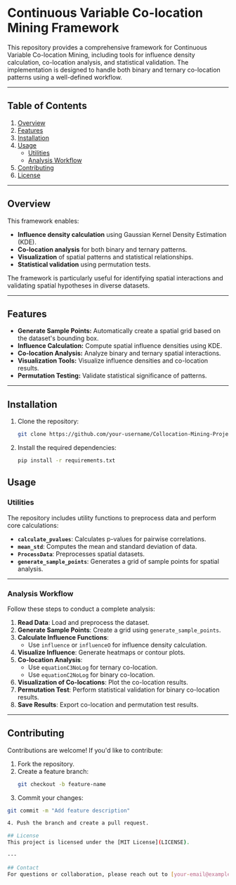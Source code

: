 # Continuous Variable Co-location Mining Framework

This repository provides a comprehensive framework for Continuous Variable Co-location Mining, including tools for influence density calculation, co-location analysis, and statistical validation. The implementation is designed to handle both binary and ternary co-location patterns using a well-defined workflow.

---

## Table of Contents
1. [Overview](#overview)
2. [Features](#features)
3. [Installation](#installation)
4. [Usage](#usage)
   - [Utilities](#utilities)
   - [Analysis Workflow](#analysis-workflow)
5. [Contributing](#contributing)
6. [License](#license)

---

## Overview
This framework enables:
- **Influence density calculation** using Gaussian Kernel Density Estimation (KDE).
- **Co-location analysis** for both binary and ternary patterns.
- **Visualization** of spatial patterns and statistical relationships.
- **Statistical validation** using permutation tests.

The framework is particularly useful for identifying spatial interactions and validating spatial hypotheses in diverse datasets.

---

## Features
- **Generate Sample Points:** Automatically create a spatial grid based on the dataset's bounding box.
- **Influence Calculation:** Compute spatial influence densities using KDE.
- **Co-location Analysis:** Analyze binary and ternary spatial interactions.
- **Visualization Tools:** Visualize influence densities and co-location results.
- **Permutation Testing:** Validate statistical significance of patterns.

---

## Installation
1. Clone the repository:
   ```bash
   git clone https://github.com/your-username/Collocation-Mining-Project.git
2. Install the required dependencies:
   ```bash
   pip install -r requirements.txt
   
## Usage

### Utilities
The repository includes utility functions to preprocess data and perform core calculations:

- **`calculate_pvalues`**: Calculates p-values for pairwise correlations.
- **`mean_std`**: Computes the mean and standard deviation of data.
- **`ProcessData`**: Preprocesses spatial datasets.
- **`generate_sample_points`**: Generates a grid of sample points for spatial analysis.

---

### Analysis Workflow
Follow these steps to conduct a complete analysis:

1. **Read Data**: Load and preprocess the dataset.
2. **Generate Sample Points**: Create a grid using `generate_sample_points`.
3. **Calculate Influence Functions**:
   - Use `influence` or `influenceO` for influence density calculation.
4. **Visualize Influence**: Generate heatmaps or contour plots.
5. **Co-location Analysis**:
   - Use `equationC3NoLog` for ternary co-location.
   - Use `equationC2NoLog` for binary co-location.
6. **Visualization of Co-locations**: Plot the co-location results.
7. **Permutation Test**: Perform statistical validation for binary co-location results.
8. **Save Results**: Export co-location and permutation test results.

---

## Contributing
Contributions are welcome! If you'd like to contribute:

1. Fork the repository.
2. Create a feature branch:
   ```bash
   git checkout -b feature-name
3. Commit your changes:
 ```bash
 git commit -m "Add feature description"

4. Push the branch and create a pull request.

## License
This project is licensed under the [MIT License](LICENSE).

---

## Contact
For questions or collaboration, please reach out to [your-email@example.com](mailto:your-email@example.com).
